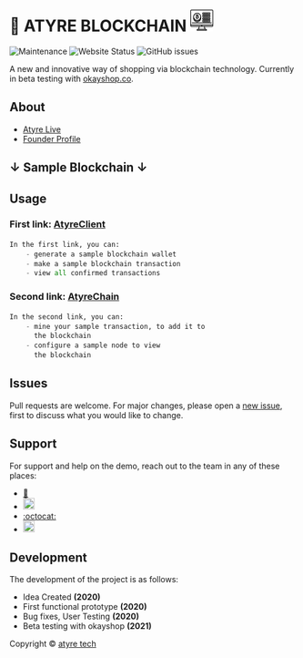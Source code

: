 # 🚀 ATYRE BLOCKCHAIN  <img src="images/comp.png" width="40" height="40">

![Maintenance](https://img.shields.io/badge/maintained%3F-yes-brightgreen.svg)
 ![Website Status](https://img.shields.io/badge/websites-online-brightgreen)
![GitHub issues](https://img.shields.io/github/issues/code-fuse/public)

A new and innovative way of shopping via blockchain technology. Currently in beta testing with [okayshop.co](http://www.okayshop.co).

## About

- [Atyre Live](https://atyre.herokuapp.com/)
- [Founder Profile](https://github.com/vladyslavnUA)

## ↓ Sample Blockchain ↓


## Usage

### First link: [AtyreClient](https://atyreclient.herokuapp.com/)

```python
In the first link, you can:
    - generate a sample blockchain wallet
    - make a sample blockchain transaction
    - view all confirmed transactions
```
### Second link: [AtyreChain](https://atyrechain.herokuapp.com/)
```python
In the second link, you can:
    - mine your sample transaction, to add it to 
      the blockchain
    - configure a sample node to view 
      the blockchain
```

## Issues
Pull requests are welcome. For major changes, please open a [new issue](https://github.com/atyre-blockchain/public-blockchain/issues/new), first to discuss what you would like to change.

## Support
For support and help on the demo, reach out to the team in any of these places:
- [:envelope_with_arrow:](https://atyre.herokuapp.com/)
- <a href="https://twitter.com/atyretech"><img src="http://www.newdesignfile.com/postpic/2012/02/official-twitter-logo-icon_51308.png" width="20" height="20"></a>
- [:octocat:](https://github.com/atyre-blockchain)
- <a href="https://atyre.herokuapp.com/"><img src="https://cdn4.iconfinder.com/data/icons/logos-and-brands-1/512/84_Dev_logo_logos-512.png" width="20" height="20"></a>




## Development
The development of the project is as follows:
- Idea Created **(2020)**
- First functional prototype **(2020)**
- Bug fixes, User Testing **(2020)**
- Beta testing with okayshop **(2021)**
 


Copyright © [atyre tech](https://atyre.herokuapp.com/)